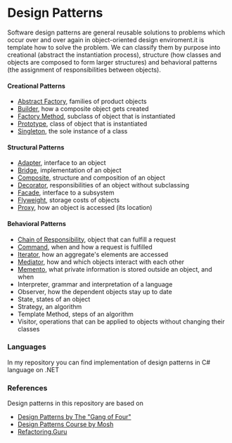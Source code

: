 # Design Patterns
Software design patterns are general reusable solutions to problems which occur
over and over again in object-oriented design enviroment.it is template how
to solve the problem. We can classify them by purpose into creational (abstract 
the instantiation process), structure (how classes and objects are composed to form 
larger structures) and behavioral patterns (the assignment of responsibilities between 
objects).  

#### Creational Patterns 
- [Abstract Factory], families of product objects
- [Builder], how a composite object gets created
- [Factory Method], subclass of object that is instantiated
- [Prototype], class of object that is instantiated
- [Singleton], the sole instance of a class 
#### Structural Patterns
- [Adapter], interface to an object
- [Bridge], implementation of an object 
- [Composite], structure and composition of an object
- [Decorator], responsibilities of an object without subclassing
- [Facade], interface to a subsystem
- [Flyweight], storage costs of objects
- [Proxy], how an object is accessed (its location)
#### Behavioral Patterns
- [Chain of Responsibility], object that can fulfill a request
- [Command], when and how a request is fulfilled
- [Iterator], how an aggregate's elements are accessed
- [Mediator], how and which objects interact with each other
- [Memento], what private information is stored outside an object, and when
- Interpreter, grammar and interpretation of a language
- Observer, how the dependent objects stay up to date
- State, states of an object
- Strategy, an algorithm
- Template Method, steps of an algorithm
- Visitor, operations that can be applied to objects without changing their classes

### Languages
In my repository you can find implementation of design patterns in C# language on .NET

### References
Design patterns in this repository are based on

* [Design Patterns by The "Gang of Four"]
* [Design Patterns Course by Mosh]
* [Refactoring.Guru]

[Design Patterns by The "Gang of Four"]: https://en.wikipedia.org/wiki/Design_Patterns
[Design Patterns Course by Mosh]: https://codewithmosh.com/p/design-patterns
[Refactoring.Guru]: https://refactoring.guru/design-patterns

[Abstract Factory]: https://github.com/mehdi-kve/DesignPatterns/tree/main/Creational%20Design%20Patterns/Abstract%20Factory
[Builder]: https://github.com/mehdi-kve/DesignPatterns/tree/main/Creational%20Design%20Patterns/Builder
[Factory Method]: https://github.com/mehdi-kve/DesignPatterns/tree/main/Creational%20Design%20Patterns/Factory%20Method
[Prototype]: https://github.com/mehdi-kve/DesignPatterns/tree/main/Creational%20Design%20Patterns/Prototype
[Singleton]: https://github.com/mehdi-kve/DesignPatterns/tree/main/Creational%20Design%20Patterns/Singleton

[Adapter]: https://github.com/mehdi-kve/DesignPatterns/tree/main/Structural%20Design%20Patterns/Adaptor
[Bridge]: https://github.com/mehdi-kve/DesignPatterns/tree/main/Structural%20Design%20Patterns/Bridge
[Composite]: https://github.com/mehdi-kve/DesignPatterns/tree/main/Structural%20Design%20Patterns/Composite
[Decorator]: https://github.com/mehdi-kve/DesignPatterns/tree/main/Structural%20Design%20Patterns/Decorator
[Facade]: https://github.com/mehdi-kve/DesignPatterns/tree/main/Structural%20Design%20Patterns/Facade
[Flyweight]: https://github.com/mehdi-kve/DesignPatterns/tree/main/Structural%20Design%20Patterns/Flyweight
[Proxy]: https://github.com/mehdi-kve/DesignPatterns/tree/main/Structural%20Design%20Patterns/Proxy

[Chain of Responsibility]: https://github.com/mehdi-kve/DesignPatterns/tree/main/Behavioral%20Design%20Patterns/Chain%20of%20Responsibility
[Command]: https://github.com/mehdi-kve/DesignPatterns/tree/main/Behavioral%20Design%20Patterns/Command
[Iterator]: https://github.com/mehdi-kve/DesignPatterns/tree/main/Behavioral%20Design%20Patterns/Iterator
[Mediator]: https://github.com/mehdi-kve/DesignPatterns/tree/main/Behavioral%20Design%20Patterns/Mediator%20Pattern
[Memento]: https://github.com/mehdi-kve/DesignPatterns/tree/main/Behavioral%20Design%20Patterns/Momento
